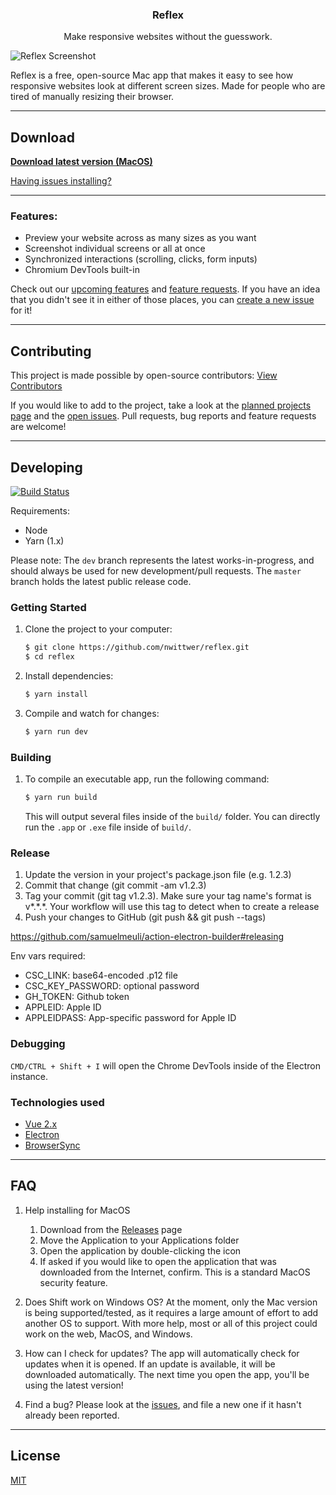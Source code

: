 <div >
    <h3 align="center">Reflex</h3>
    <p align="center">Make responsive websites without the guesswork.</p>
</div>

![Reflex Screenshot](screenshot.png)

Reflex is a free, open-source Mac app that makes it easy to see how responsive websites look at different screen sizes. Made for people who are tired of manually resizing their browser.

---

## Download

**[Download latest version (MacOS)](https://github.com/nwittwer/Reflex/releases/latest)**

[Having issues installing?](#faq)

---

### Features:

- Preview your website across as many sizes as you want
- Screenshot individual screens or all at once
- Synchronized interactions (scrolling, clicks, form inputs)
- Chromium DevTools built-in

Check out our [upcoming features](../../projects) and [feature requests](../../issues&q=label%3Afeature-request). If you have an idea that you didn't see it in either of those places, you can [create a new issue](../../issues) for it!

---

## Contributing

This project is made possible by open-source contributors: [View Contributors](../../graphs/contributors)

If you would like to add to the project, take a look at the [planned projects page](../../projects) and the [open issues](../../issues). Pull requests, bug reports and feature requests are welcome!

---

## Developing

[![Build Status](https://travis-ci.com/nwittwer/reflex.svg?branch=dev)](https://travis-ci.com/nwittwer/reflex)

Requirements:

- Node
- Yarn (1.x)

Please note: The `dev` branch represents the latest works-in-progress, and should always be used for new development/pull requests. The `master` branch holds the latest public release code.

### Getting Started

1. Clone the project to your computer:

   ```sh
   $ git clone https://github.com/nwittwer/reflex.git
   $ cd reflex
   ```

2. Install dependencies:

   ```sh
   $ yarn install
   ```

3. Compile and watch for changes:
   ```sh
   $ yarn run dev
   ```

### Building

1. To compile an executable app, run the following command:

   ```sh
   $ yarn run build
   ```

   This will output several files inside of the `build/` folder. You can directly run the `.app` or `.exe` file inside of `build/`.

### Release

<!-- Workflow: PR to `master` branch -> TravisCI -> Build app -> Codesign & Notarize (Mac only) -> Github Release

1. Create a PR to `master` branch
   - TravisCI will run `yarn run release`
   - This adds a `process.env.RELEASE` env variable.
   - The presence of the `RELEASE` flag will allow notarization of the Mac app with `scripts/notarize.js`.
   - The presence of the `RELEASE` flag will publish artifacts to Github. It will draft new release or update existing artifacts.
2. If everything worked, merge PR into `master` and publish Github Release -->

1. Update the version in your project's package.json file (e.g. 1.2.3)
2. Commit that change (git commit -am v1.2.3)
3. Tag your commit (git tag v1.2.3). Make sure your tag name's format is v*.*.\*. Your workflow will use this tag to detect when to create a release
4. Push your changes to GitHub (git push && git push --tags)

https://github.com/samuelmeuli/action-electron-builder#releasing

Env vars required:

- CSC_LINK: base64-encoded .p12 file
- CSC_KEY_PASSWORD: optional password
- GH_TOKEN: Github token
- APPLEID: Apple ID
- APPLEIDPASS: App-specific password for Apple ID

### Debugging

`CMD/CTRL + Shift + I` will open the Chrome DevTools inside of the Electron instance.

### Technologies used

- [Vue 2.x](https://vuejs.org/)
- [Electron](https://electronjs.org/)
- [BrowserSync](https://www.browsersync.io/)

---

## FAQ

1. Help installing for MacOS

   1. Download from the [Releases](../../releases) page
   2. Move the Application to your Applications folder
   3. Open the application by double-clicking the icon
   4. If asked if you would like to open the application that was downloaded from the Internet, confirm. This is a standard MacOS security feature.

2. Does Shift work on Windows OS?
   At the moment, only the Mac version is being supported/tested, as it requires a large amount of effort to add another OS to support. With more help, most or all of this project could work on the web, MacOS, and Windows.

3. How can I check for updates?
   The app will automatically check for updates when it is opened. If an update is available, it will be downloaded automatically. The next time you open the app, you'll be using the latest version!

4. Find a bug?
   Please look at the [issues](../../issues), and file a new one if it hasn't already been reported.

---

## License

[MIT](LICENSE)

